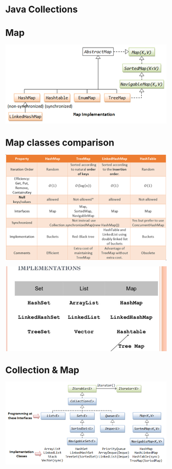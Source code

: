Java Collections
=====
# Map

![Alt text](/Map_1.png?raw=true "Optional Title")

# Map classes comparison

![Alt text](/Map_2.png?raw=true "Optional Title")

![Alt text](/CollectionAndMap_3.jpg?raw=true "Optional Title")

# Collection & Map

![Alt text](/CollectionAndMap_4.png?raw=true "Optional Title")
